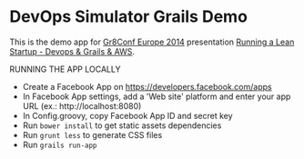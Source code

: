 DevOps Simulator Grails Demo
============================

This is the demo app for [Gr8Conf Europe 2014](http://gr8conf.eu) presentation [Running a Lean Startup - Devops & Grails & AWS](https://speakerdeck.com/benorama/running-a-lean-startup-devops-and-grails-and-aws).

RUNNING THE APP LOCALLY

- Create a Facebook App on https://developers.facebook.com/apps
- In Facebook App settings, add a 'Web site' platform and enter your app URL (ex.: http://localhost:8080)
- In Config.groovy, copy Facebook App ID and secret key
- Run `bower install` to get static assets dependencies
- Run `grunt less` to generate CSS files
- Run `grails run-app`
